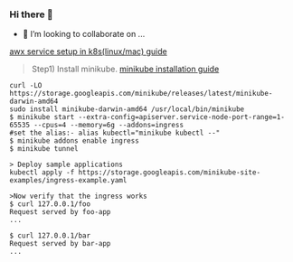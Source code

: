 ### Hi there 👋
- 👯 I’m looking to collaborate on ...

[awx service setup in k8s(linux/mac) guide](https://subscription.packtpub.com/book/cloud-and-networking/9781803244884/4/ch04lvl1sec17/installing-awx-on-minikube)

>Step1) Install minikube. [minikube installation guide](https://minikube.sigs.k8s.io/docs/start/) 
````
curl -LO https://storage.googleapis.com/minikube/releases/latest/minikube-darwin-amd64
sudo install minikube-darwin-amd64 /usr/local/bin/minikube
$ minikube start --extra-config=apiserver.service-node-port-range=1-65535 --cpus=4 --memory=6g --addons=ingress
#set the alias:- alias kubectl="minikube kubectl --"
$ minikube addons enable ingress
$ minikube tunnel

> Deploy sample applications
kubectl apply -f https://storage.googleapis.com/minikube-site-examples/ingress-example.yaml  

>Now verify that the ingress works
$ curl 127.0.0.1/foo
Request served by foo-app
...

$ curl 127.0.0.1/bar
Request served by bar-app
...

````
<!--
**saireddysatishkumar/saireddysatishkumar** is a ✨ _special_ ✨ repository because its `README.md` (this file) appears on your GitHub profile.

Here are some ideas to get you started:

- 🔭 I’m currently working on ...
- 🌱 I’m currently learning ...

- 🤔 I’m looking for help with ...
- 💬 Ask me about ...
- 📫 How to reach me: ...
- 😄 Pronouns: ...
- ⚡ Fun fact: ...
-->
